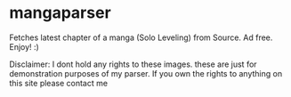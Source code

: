 # mangaparser
Fetches latest chapter of a manga (Solo Leveling) from Source. Ad free. Enjoy! :) 

Disclaimer: I dont hold any rights to these images. these are just for demonstration purposes of my parser.
If you own the rights to anything on this site please contact me 
